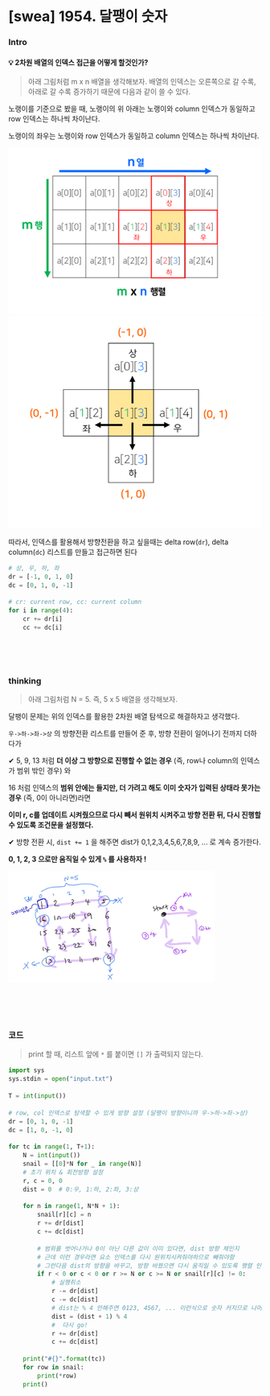# [swea] 1954. 달팽이 숫자

### Intro

#### 💡   2차원 배열의 인덱스 접근을 어떻게 할것인가?

> 아래 그림처럼 m x n 배열을 생각해보자. 배열의 인덱스는 오른쪽으로 갈 수록, 아래로 갈 수록 증가하기 때문에 다음과 같이 쓸 수 있다.

노랭이를 기준으로 봤을 때, 노랭이의 위 아래는 노랭이와 column 인덱스가 동일하고 row 인덱스는 하나씩 차이난다.

노랭이의 좌우는 노랭이와 row 인덱스가 동일하고 column 인덱스는 하나씩 차이난다.

<img src="README.assets/mn행렬.png" style="zoom:63%;" />

<img src="README.assets/방향전환 idx.png" style="zoom:67%;" />

따라서, 인덱스를 활용해서 방향전환을 하고 싶을때는 delta row(`dr`), delta column(`dc`) 리스트를 만들고 접근하면 된다

```python
# 상, 우, 하, 좌
dr = [-1, 0, 1, 0]
dc = [0, 1, 0, -1]

# cr: current row, cc: current column
for i in range(4):
    cr += dr[i]
    cc += dc[i]
```

<br><br><br>

### thinking

> 아래 그림처럼 N = 5. 즉, 5 x 5 배열을 생각해보자.

달팽이 문제는 위의 인덱스를 활용한 2차원 배열 탐색으로 해결하자고 생각했다.

`우->하->좌->상` 의 방향전환 리스트를 만들어 준 후, 방향 전환이 일어나기 전까지 더하다가

✔ 5, 9, 13 처럼 **더 이상 그 방향으로 진행할 수 없는 경우** (즉, row나 column의 인덱스가 범위 밖인 경우) 와

16 처럼 인덱스의 **범위 안에는 들지만, 더 가려고 해도 이미 숫자가 입력된 상태라 못가는 경우** (즉, 0이 아니라면)라면

**이미 r, c를 업데이트 시켜줬으므로 다시 빼서 원위치 시켜주고 방향 전환 뒤, 다시 진행할 수 있도록 조건문을 설정했다.**

✔  방향 전환 시, `dist += 1` 을 해주면 dist가 0,1,2,3,4,5,6,7,8,9, ... 로 계속 증가한다. 

**0, 1, 2, 3 으로만 움직일 수 있게 `%` 를 사용하자 !**

<img src="README.assets/달팽이.jpg" style="zoom: 40%;" />

<br><br><br>

### 코드

> print 할 때, 리스트 앞에 `*` 를 붙이면 `[]` 가 출력되지 않는다.

```python
import sys
sys.stdin = open("input.txt")

T = int(input())

# row, col 인덱스로 탐색할 수 있게 방향 설정 (달팽이 방향이니까 우->하->좌->상)
dr = [0, 1, 0, -1]
dc = [1, 0, -1, 0]

for tc in range(1, T+1):
    N = int(input())
    snail = [[0]*N for _ in range(N)]
    # 초기 위치 & 회전방향 설정
    r, c = 0, 0
    dist = 0  # 0:우, 1:하, 2:좌, 3:상

    for n in range(1, N*N + 1):
        snail[r][c] = n
        r += dr[dist]
        c += dc[dist]

        # 범위를 벗어나거나 0이 아닌 다른 값이 이미 있다면, dist 방향 체인지
        # 근데 이런 경우라면 요소 인덱스를 다시 원위치시켜줘야하므로 빼줘야함
        # 그런다음 dist의 방향을 바꾸고, 방향 바꿨으면 다시 움직일 수 있도록 행렬 인덱스 업데이트
        if r < 0 or c < 0 or r >= N or c >= N or snail[r][c] != 0:
            # 실행취소
            r -= dr[dist]
            c -= dc[dist]
            # dist는 % 4 안해주면 0123, 4567, ... 이런식으로 숫자 커지므로 나머지로 접근
            dist = (dist + 1) % 4
            #  다시 go!
            r += dr[dist]
            c += dc[dist]

    print("#{}".format(tc))
    for row in snail:
        print(*row)
    print()
```

